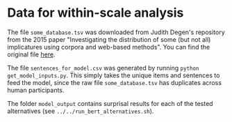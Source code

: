 # Data for within-scale analysis

The file `some_database.tsv` was downloaded from Judith Degen's repository from the 2015 paper 
"Investigating the distribution of some (but not all) implicatures using corpora and web-based methods". 
You can find the original file [here](https://github.com/thegricean/corpus_some/blob/master/data/some_database.csv).

The file `sentences_for_model.csv` was generated by running `python get_model_inputs.py`.
This simply takes the unique items and sentences to feed the model, since the raw file
`some_database.tsv` has duplicates across human participants.

The folder `model_output` contains surprisal results for each of the tested alternatives
(see `../../run_bert_alternatives.sh`).